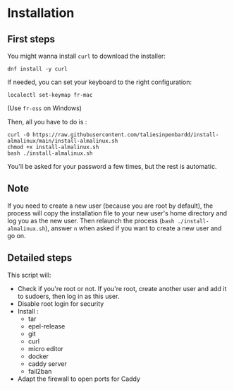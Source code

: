 # Installation

## First steps

You might wanna install `curl` to download the installer:

```
dnf install -y curl
```

If needed, you can set your keyboard to the right configuration:

```
localectl set-keymap fr-mac
```

(Use `fr-oss` on Windows)

Then, all you have to do is :

```
curl -O https://raw.githubusercontent.com/taliesinpenbardd/install-almalinux/main/install-almalinux.sh
chmod +x install-almalinux.sh
bash ./install-almalinux.sh
```

You'll be asked for your password a few times, but the rest is automatic.

## Note

If you need to create a new user (because you are root by default), the process will copy the installation file to your new user's home directory and log you as the new user. Then relaunch the process (`bash ./install-almalinux.sh`), answer `n` when asked if you want to create a new user and go on.

## Detailed steps

This script will:

- Check if you're root or not. If you're root, create another user and add it to sudoers, then log in as this user.
- Disable root login for security
- Install :
  - tar
  - epel-release
  - git
  - curl
  - micro editor
  - docker
  - caddy server
  - fail2ban
- Adapt the firewall to open ports for Caddy
